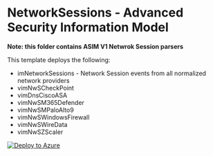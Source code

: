 # NetworkSessions - Advanced Security Information Model

**Note: this folder contains ASIM V1 Netwrok Session parsers**

This template deploys the following:
* imNetworkSessions - Network Session events from all normalized network providers
* vimNwSCheckPoint
* vimDnsCiscoASA
* vimNwSM365Defender
* vimNwSMPaloAlto9
* vimNwSWindowsFirewall
* vimNwSWireData
* vimNwSZScaler


[![Deploy to Azure](https://aka.ms/deploytoazurebutton)](https://aka.ms/ASimNetworkSessionV1)
